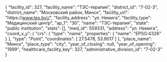 {
    "facility_id": 327,
    "facility_name": "ТЭС-терапия",
    "district_id": "7-02-3",
    "district_name": "Московский район, Минск",
    "facility_url": "https:\/\/www.tes.by\/",
    "facility_address": "ул. Немига",
    "facility_type": "Медицинский центр",
    "ap_1": "30",
    "name": "ТЭС-терапия",
    "state": "public institution",
    "stats": [],
    "med_id": 559331,
    "address": "ул. Немига",
    "coord_x_y": {
        "crs": {
            "type": "name",
            "properties": {
                "name": "EPSG:4326"
            }
        },
        "type": "Point",
        "coordinates": [
            27.5478,
            53.9017
        ]
    },
    "place_name": "Минск",
    "place_type": "city",
    "year_of_closing": null,
    "year_of_opening": "1999",
    "healthcare_facility_key": 327,
    "administrative_division_id": "7-02-3"
}